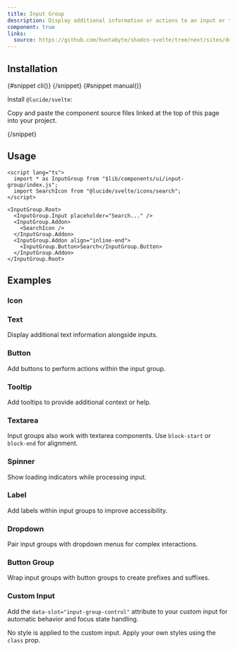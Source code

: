 ```yaml
---
title: Input Group
description: Display additional information or actions to an input or textarea.
component: true
links:
  source: https://github.com/huntabyte/shadcn-svelte/tree/next/sites/docs/src/lib/registry/ui/input-group
---
```


<script>
	import ComponentPreview from "$lib/components/component-preview.svelte";
	import PMAddComp from "$lib/components/pm-add-comp.svelte";
	import PMInstall from "$lib/components/pm-install.svelte";
	import Steps from "$lib/components/steps.svelte";
	import InstallTabs from "$lib/components/install-tabs.svelte";
	import Step from "$lib/components/step.svelte";
</script>

<ComponentPreview name="input-group-demo">

<div></div>

</ComponentPreview>

## Installation

<InstallTabs>
{#snippet cli()}
<PMAddComp name="input-group" />
{/snippet}
{#snippet manual()}
<Steps>

<Step>

Install `@lucide/svelte`:

</Step>

<PMInstall command="@lucide/svelte -D" />

<Step>

Copy and paste the component source files linked at the top of this page into your project.

</Step>

</Steps>
{/snippet}
</InstallTabs>

## Usage

```svelte
<script lang="ts">
  import * as InputGroup from "$lib/components/ui/input-group/index.js";
  import SearchIcon from "@lucide/svelte/icons/search";
</script>

<InputGroup.Root>
  <InputGroup.Input placeholder="Search..." />
  <InputGroup.Addon>
    <SearchIcon />
  </InputGroup.Addon>
  <InputGroup.Addon align="inline-end">
    <InputGroup.Button>Search</InputGroup.Button>
  </InputGroup.Addon>
</InputGroup.Root>
```

## Examples

### Icon

<ComponentPreview name="input-group-icon-demo">

<div></div>

</ComponentPreview>

### Text

Display additional text information alongside inputs.

<ComponentPreview name="input-group-text-demo">

<div></div>

</ComponentPreview>

### Button

Add buttons to perform actions within the input group.

<ComponentPreview name="input-group-button-demo">

<div></div>

</ComponentPreview>

### Tooltip

Add tooltips to provide additional context or help.

<ComponentPreview name="input-group-tooltip-demo">

<div></div>

</ComponentPreview>

### Textarea

Input groups also work with textarea components. Use `block-start` or `block-end` for alignment.

<ComponentPreview name="input-group-textarea-demo">

<div></div>

</ComponentPreview>

### Spinner 

Show loading indicators while processing input.

<ComponentPreview name="input-group-spinner-demo">

<div></div>

</ComponentPreview>

### Label

Add labels within input groups to improve accessibility.

<ComponentPreview name="input-group-label-demo">

<div></div>

</ComponentPreview>

### Dropdown

Pair input groups with dropdown menus for complex interactions.

<ComponentPreview name="input-group-dropdown-demo">

<div></div>

</ComponentPreview>

### Button Group

Wrap input groups with button groups to create prefixes and suffixes.

<ComponentPreview name="input-group-button-group-demo">

<div></div>

</ComponentPreview>

### Custom Input

Add the `data-slot="input-group-control"` attribute to your custom input for automatic behavior and focus state handling.

No style is applied to the custom input. Apply your own styles using the `class` prop.

<ComponentPreview name="input-group-custom-input-demo">

<div></div>

</ComponentPreview>